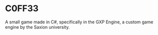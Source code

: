 # C0FF33
A small game made in C#, specifically in the GXP Engine, a custom game engine by the Saxion university.

